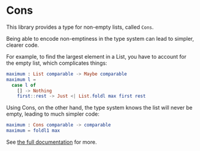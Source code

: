 # Cons

This library provides a type for non-empty lists, called `Cons`.

Being able to encode non-emptiness in the type system can lead to simpler, clearer code.

For example, to find the largest element in a List, you have to account for the empty list, which complicates things:
```elm
maximum : List comparable -> Maybe comparable
maximum l =
  case l of
    [] -> Nothing
    first::rest -> Just <| List.foldl max first rest
```

Using Cons, on the other hand, the type system knows the list will never be empty, leading to much simpler code:
```elm
maximum : Cons comparable -> comparable
maximum = foldl1 max
```

See [the full documentation](http://package.elm-lang.org/packages/hrldcpr/elm-cons/1.0.1/Cons) for more.
